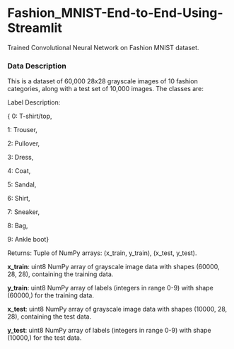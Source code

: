 # Fashion_MNIST-End-to-End-Using-Streamlit
Trained Convolutional Neural Network on Fashion MNIST dataset.
### **Data Description**
This is a dataset of 60,000 28x28 grayscale images of 10 fashion categories,
along with a test set of 10,000 images. 
The classes are:

Label	Description:

{
0: T-shirt/top,

1: Trouser,

2: Pullover,

3: Dress,

4: Coat,

5: Sandal,

6: Shirt,

7: Sneaker,

8: Bag,

9: Ankle boot}

Returns:
  Tuple of NumPy arrays: (x_train, y_train), (x_test, y_test).

**x_train**: uint8 NumPy array of grayscale image data with shapes
  (60000, 28, 28), containing the training data.

**y_train**: uint8 NumPy array of labels (integers in range 0-9)
  with shape (60000,) for the training data.

**x_test**: uint8 NumPy array of grayscale image data with shapes
  (10000, 28, 28), containing the test data.

**y_test**: uint8 NumPy array of labels (integers in range 0-9)
  with shape (10000,) for the test data.
